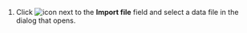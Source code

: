 <!-- markdownlint-disable-file MD041 -->
1. Click ![icon][img1] next to the **Import file** field and select a data file in the dialog that opens.

<!-- Referenced images -->
[img1]: ../../../../../../../common/icons/search-icon-black.png

